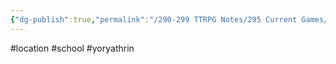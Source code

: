 ```yaml
---
{"dg-publish":true,"permalink":"/290-299 TTRPG Notes/295 Current Games/11 Weeping City/Wiki/Location/Yor’yathrin/"}
---
```



#location #school #yoryathrin 